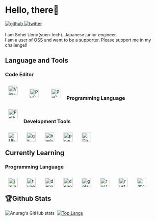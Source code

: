 # Hello, there🤗
<a href="https://github.com/suen-tech" target="_blank">
<img src=https://img.shields.io/badge/github-%2324292e.svg?&style=for-the-badge&logo=github&logoColor=white alt=github style="margin-bottom: 5px;" />
</a>
<a href="https://twitter.com/suen_tech" target="_blank">
<img src=https://img.shields.io/badge/twitter-%2300acee.svg?&style=for-the-badge&logo=twitter&logoColor=white alt=twitter style="margin-bottom: 5px;" />
</a>  

I am Sohei Ueno(suen-tech). Japanese junior engineer.<br>
I am a user of OSS and want to be a supporter. Please support me in my challenge!!

## Language and Tools

### **Code Editor**  

[<img align="left" alt="Visual Studio Code" width="30px" src="https://cdn.jsdelivr.net/gh/devicons/devicon/icons/vscode/vscode-original.svg" style="padding-right:10px; margin:10px" />](https://code.visualstudio.com/)
[<img align="left" alt="PyCharm" width="30px" src="https://cdn.simpleicons.org/pycharm" style="padding:10px; margin:10px" />](https://www.jetbrains.com/pycharm/#gh-light-mode-only)
[<img align="left" alt="PyCharm" width="30px" src="https://cdn.simpleicons.org/pycharm/white" style="padding:10px; margin:10px" />](https://www.jetbrains.com/pycharm/#gh-dark-mode-only)

<br />

### **Programming Language**  

[<img align="left" alt="Python" width="30px" src="https://s3.dualstack.us-east-2.amazonaws.com/pythondotorg-assets/media/files/python-logo-only.svg" style="padding-right:10px; margin:10px" />](https://python.org)


<br />


### **Development Tools**

[<img align="left" alt="Ubuntu" width="30px" src="https://cdn.simpleicons.org/Ubuntu" style="padding-right:10px; margin:10px" />](https://ubuntu.com)
[<img align="left" alt="git" width="30px" src="https://cdn.simpleicons.org/git" style="padding-right:10px; margin:10px" />](https://git-scm.com/)
[<img align="left" alt="bash" width="30px" src="https://cdn.simpleicons.org/gnubash" style="padding-right:10px; margin:10px" />](https://git-scm.com/)
[<img align="left" alt="powershell" width="30px" src="https://profilinator.rishav.dev/skills-assets/powershell.png" style="padding-right:10px; margin:10px" />](https://docs.microsoft.com/en-us/powershell/)
[<img align="left" alt="Docker" width="30px" src="https://cdn.simpleicons.org/docker" style="padding-right:10px; margin:10px" />](https://docker.com/)


<br />
<br />


## Currently Learning

### **Programming Language**

[<img align="left" alt="javascript" width="30px" src="https://profilinator.rishav.dev/skills-assets/javascript-original.svg" style="padding-right:10px; margin:10px" />](https://www.javascript.com/)
[<img align="left" alt="typescript" width="30px" src="https://profilinator.rishav.dev/skills-assets/typescript-original.svg" style="padding-right:10px; margin:10px" />](https://www.typescriptlang.org/)
[<img align="left" alt="deno" width="30px" src="https://cdn.simpleicons.org/deno/black" style="padding-right:10px; margin:10px" />](https://deno.land/#gh-light-mode-only)
[<img align="left" alt="deno" width="30px" src="https://cdn.simpleicons.org/deno/fff" style="padding-right:10px; margin:10px" />](https://deno.land/#gh-dark-mode-only)
[<img align="left" alt="golang" width="30px" src="https://profilinator.rishav.dev/skills-assets/go-original.svg" style="padding-right:10px; margin:10px" />](https://go.dev/)
[<img align="left" alt="rust" width="30px" src="https://cdn.simpleicons.org/rust/black" style="padding-right:10px; margin:10px" />](https://deno.land/#gh-light-mode-only)
[<img align="left" alt="rust" width="30px" src="https://cdn.simpleicons.org/rust/white" style="padding-right:10px; margin:10px" />](https://deno.land/#gh-dark-mode-only)
[<img align="left" alt="mysql" width="30px" src="https://profilinator.rishav.dev/skills-assets/mysql-original-wordmark.svg" style="padding-right:10px; margin:10px" />](https://www.mysql.com/)


<br />
<br />


## 🏆Github Stats
![Anurag's GitHub stats](https://github-readme-stats.vercel.app/api?username=suen-tech&show_icons=true&theme=radical)&nbsp;
[![Top Langs](https://github-readme-stats.vercel.app/api/top-langs/?username=suen-tech)](https://github.com/anuraghazra/github-readme-stats)
